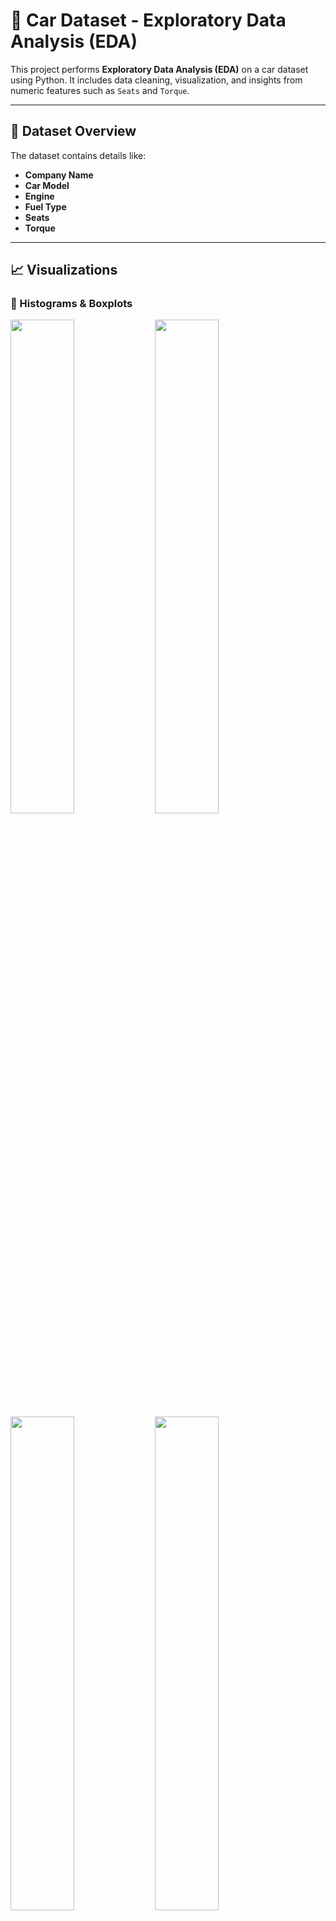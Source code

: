 # 🚗 Car Dataset - Exploratory Data Analysis (EDA)

This project performs **Exploratory Data Analysis (EDA)** on a car dataset using Python. It includes data cleaning, visualization, and insights from numeric features such as `Seats` and `Torque`.

---

## 📂 Dataset Overview

The dataset contains details like:
- **Company Name**
- **Car Model**
- **Engine**
- **Fuel Type**
- **Seats**
- **Torque**

---

## 📈 Visualizations

### 🔹 Histograms & Boxplots

<img src="screenshots/histogram_seats.png" width="45%"> <img src="screenshots/boxplot_seats.png" width="45%">
<img src="screenshots/histogram_torque.png" width="45%"> <img src="screenshots/boxplot_torque.png" width="45%">

### 🔹 Pairplot

<img src="screenshots/pairplot.png" width="80%">

### 🔹 Correlation Matrix

<img src="screenshots/correlation_matrix.png" width="80%">

---

## 🧼 Cleaning Performed

- Converted `Seats` and `Torque` to numeric values
- Handled values like `100 - 140 Nm` by averaging
- Removed rows with missing or invalid entries

---

## 🧠 Key Insights

- Majority of cars have **2 or 5 seats**.
- **High-torque outliers** detected (800–1000 Nm), likely performance/luxury cars.
- Weak or no correlation between `Seats` and `Torque`.

---


